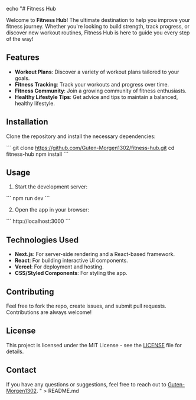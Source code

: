 echo "# Fitness Hub

Welcome to **Fitness Hub**! The ultimate destination to help you improve your fitness journey. Whether you're looking to build strength, track progress, or discover new workout routines, Fitness Hub is here to guide you every step of the way!

## Features

- **Workout Plans**: Discover a variety of workout plans tailored to your goals.
- **Fitness Tracking**: Track your workouts and progress over time.
- **Fitness Community**: Join a growing community of fitness enthusiasts.
- **Healthy Lifestyle Tips**: Get advice and tips to maintain a balanced, healthy lifestyle.

## Installation

Clone the repository and install the necessary dependencies:

\`\`\`
git clone https://github.com/Guten-Morgen1302/fitness-hub.git
cd fitness-hub
npm install
\`\`\`

## Usage

1. Start the development server:

\`\`\`
npm run dev
\`\`\`

2. Open the app in your browser:

\`\`\`
http://localhost:3000
\`\`\`

## Technologies Used

- **Next.js**: For server-side rendering and a React-based framework.
- **React**: For building interactive UI components.
- **Vercel**: For deployment and hosting.
- **CSS/Styled Components**: For styling the app.

## Contributing

Feel free to fork the repo, create issues, and submit pull requests. Contributions are always welcome!

## License

This project is licensed under the MIT License - see the [LICENSE](LICENSE) file for details.

## Contact

If you have any questions or suggestions, feel free to reach out to [Guten-Morgen1302](https://github.com/Guten-Morgen1302).
" > README.md
